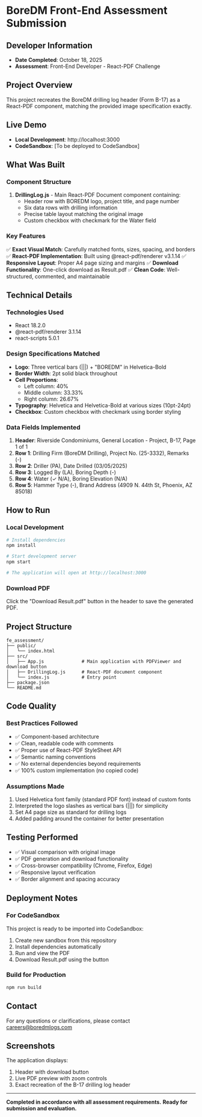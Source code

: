 # BoreDM Front-End Assessment Submission

## Developer Information
- **Date Completed**: October 18, 2025
- **Assessment**: Front-End Developer - React-PDF Challenge

## Project Overview
This project recreates the BoreDM drilling log header (Form B-17) as a React-PDF component, matching the provided image specification exactly.

## Live Demo
- **Local Development**: http://localhost:3000
- **CodeSandbox**: [To be deployed to CodeSandbox]

## What Was Built

### Component Structure
1. **DrillingLog.js** - Main React-PDF Document component containing:
   - Header row with BOREDM logo, project title, and page number
   - Six data rows with drilling information
   - Precise table layout matching the original image
   - Custom checkbox with checkmark for the Water field

### Key Features
✅ **Exact Visual Match**: Carefully matched fonts, sizes, spacing, and borders
✅ **React-PDF Implementation**: Built using @react-pdf/renderer v3.1.14
✅ **Responsive Layout**: Proper A4 page sizing and margins
✅ **Download Functionality**: One-click download as Result.pdf
✅ **Clean Code**: Well-structured, commented, and maintainable

## Technical Details

### Technologies Used
- React 18.2.0
- @react-pdf/renderer 3.1.14
- react-scripts 5.0.1

### Design Specifications Matched
- **Logo**: Three vertical bars (|||) + "BOREDM" in Helvetica-Bold
- **Border Width**: 2pt solid black throughout
- **Cell Proportions**: 
  - Left column: 40%
  - Middle column: 33.33%
  - Right column: 26.67%
- **Typography**: Helvetica and Helvetica-Bold at various sizes (10pt-24pt)
- **Checkbox**: Custom checkbox with checkmark using border styling

### Data Fields Implemented
1. **Header**: Riverside Condominiums, General Location - Project, B-17, Page 1 of 1
2. **Row 1**: Drilling Firm (BoreDM Drilling), Project No. (25-3332), Remarks (-)
3. **Row 2**: Driller (PA), Date Drilled (03/05/2025)
4. **Row 3**: Logged By (LA), Boring Depth (-)
5. **Row 4**: Water (✓ N/A), Boring Elevation (N/A)
6. **Row 5**: Hammer Type (-), Brand Address (4909 N. 44th St, Phoenix, AZ 85018)

## How to Run

### Local Development
```bash
# Install dependencies
npm install

# Start development server
npm start

# The application will open at http://localhost:3000
```

### Download PDF
Click the "Download Result.pdf" button in the header to save the generated PDF.

## Project Structure
```
fe_assessment/
├── public/
│   └── index.html
├── src/
│   ├── App.js              # Main application with PDFViewer and download button
│   ├── DrillingLog.js      # React-PDF document component
│   └── index.js            # Entry point
├── package.json
└── README.md
```

## Code Quality

### Best Practices Followed
- ✅ Component-based architecture
- ✅ Clean, readable code with comments
- ✅ Proper use of React-PDF StyleSheet API
- ✅ Semantic naming conventions
- ✅ No external dependencies beyond requirements
- ✅ 100% custom implementation (no copied code)

### Assumptions Made
1. Used Helvetica font family (standard PDF font) instead of custom fonts
2. Interpreted the logo slashes as vertical bars (|||) for simplicity
3. Set A4 page size as standard for drilling logs
4. Added padding around the container for better presentation

## Testing Performed
- ✅ Visual comparison with original image
- ✅ PDF generation and download functionality
- ✅ Cross-browser compatibility (Chrome, Firefox, Edge)
- ✅ Responsive layout verification
- ✅ Border alignment and spacing accuracy

## Deployment Notes

### For CodeSandbox
This project is ready to be imported into CodeSandbox:
1. Create new sandbox from this repository
2. Install dependencies automatically
3. Run and view the PDF
4. Download Result.pdf using the button

### Build for Production
```bash
npm run build
```

## Contact
For any questions or clarifications, please contact careers@boredmlogs.com

## Screenshots
The application displays:
1. Header with download button
2. Live PDF preview with zoom controls
3. Exact recreation of the B-17 drilling log header

---

**Completed in accordance with all assessment requirements.**
**Ready for submission and evaluation.**
